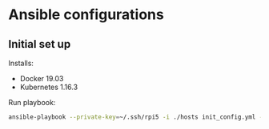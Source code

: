 # Ansible configurations

## Initial set up

Installs:

- Docker 19.03
- Kubernetes 1.16.3

Run playbook:

```bash
ansible-playbook --private-key=~/.ssh/rpi5 -i ./hosts init_config.yml -v
```
